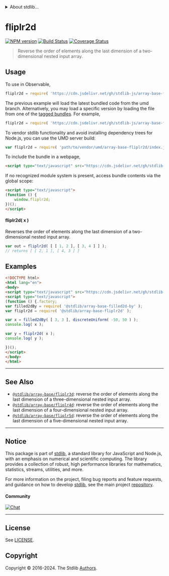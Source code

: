 <!--

@license Apache-2.0

Copyright (c) 2023 The Stdlib Authors.

Licensed under the Apache License, Version 2.0 (the "License");
you may not use this file except in compliance with the License.
You may obtain a copy of the License at

   http://www.apache.org/licenses/LICENSE-2.0

Unless required by applicable law or agreed to in writing, software
distributed under the License is distributed on an "AS IS" BASIS,
WITHOUT WARRANTIES OR CONDITIONS OF ANY KIND, either express or implied.
See the License for the specific language governing permissions and
limitations under the License.

-->


<details>
  <summary>
    About stdlib...
  </summary>
  <p>We believe in a future in which the web is a preferred environment for numerical computation. To help realize this future, we've built stdlib. stdlib is a standard library, with an emphasis on numerical and scientific computation, written in JavaScript (and C) for execution in browsers and in Node.js.</p>
  <p>The library is fully decomposable, being architected in such a way that you can swap out and mix and match APIs and functionality to cater to your exact preferences and use cases.</p>
  <p>When you use stdlib, you can be absolutely certain that you are using the most thorough, rigorous, well-written, studied, documented, tested, measured, and high-quality code out there.</p>
  <p>To join us in bringing numerical computing to the web, get started by checking us out on <a href="https://github.com/stdlib-js/stdlib">GitHub</a>, and please consider <a href="https://opencollective.com/stdlib">financially supporting stdlib</a>. We greatly appreciate your continued support!</p>
</details>

# fliplr2d

[![NPM version][npm-image]][npm-url] [![Build Status][test-image]][test-url] [![Coverage Status][coverage-image]][coverage-url] <!-- [![dependencies][dependencies-image]][dependencies-url] -->

> Reverse the order of elements along the last dimension of a two-dimensional nested input array.

<!-- Section to include introductory text. Make sure to keep an empty line after the intro `section` element and another before the `/section` close. -->

<section class="intro">

</section>

<!-- /.intro -->

<!-- Package usage documentation. -->



<section class="usage">

## Usage

To use in Observable,

```javascript
fliplr2d = require( 'https://cdn.jsdelivr.net/gh/stdlib-js/array-base-fliplr2d@umd/browser.js' )
```
The previous example will load the latest bundled code from the umd branch. Alternatively, you may load a specific version by loading the file from one of the [tagged bundles](https://github.com/stdlib-js/array-base-fliplr2d/tags). For example,

```javascript
fliplr2d = require( 'https://cdn.jsdelivr.net/gh/stdlib-js/array-base-fliplr2d@v0.2.2-umd/browser.js' )
```

To vendor stdlib functionality and avoid installing dependency trees for Node.js, you can use the UMD server build:

```javascript
var fliplr2d = require( 'path/to/vendor/umd/array-base-fliplr2d/index.js' )
```

To include the bundle in a webpage,

```html
<script type="text/javascript" src="https://cdn.jsdelivr.net/gh/stdlib-js/array-base-fliplr2d@umd/browser.js"></script>
```

If no recognized module system is present, access bundle contents via the global scope:

```html
<script type="text/javascript">
(function () {
    window.fliplr2d;
})();
</script>
```

#### fliplr2d( x )

Reverses the order of elements along the last dimension of a two-dimensional nested input array.

```javascript
var out = fliplr2d( [ [ 1, 2 ], [ 3, 4 ] ] );
// returns [ [ 2, 1 ], [ 4, 3 ] ]
```

</section>

<!-- /.usage -->

<!-- Package usage notes. Make sure to keep an empty line after the `section` element and another before the `/section` close. -->

<section class="notes">

</section>

<!-- /.notes -->

<!-- Package usage examples. -->

<section class="examples">

## Examples

<!-- eslint no-undef: "error" -->

```html
<!DOCTYPE html>
<html lang="en">
<body>
<script type="text/javascript" src="https://cdn.jsdelivr.net/gh/stdlib-js/random-base-discrete-uniform@umd/browser.js"></script>
<script type="text/javascript">
(function () {.factory;
var filled2dBy = require( '@stdlib/array-base-filled2d-by' );
var fliplr2d = require( '@stdlib/array-base-fliplr2d' );

var x = filled2dBy( [ 3, 3 ], discreteUniform( -50, 50 ) );
console.log( x );

var y = fliplr2d( x );
console.log( y );

})();
</script>
</body>
</html>
```

</section>

<!-- /.examples -->

<!-- Section to include cited references. If references are included, add a horizontal rule *before* the section. Make sure to keep an empty line after the `section` element and another before the `/section` close. -->

<section class="references">

</section>

<!-- /.references -->

<!-- Section for related `stdlib` packages. Do not manually edit this section, as it is automatically populated. -->

<section class="related">

* * *

## See Also

-   <span class="package-name">[`@stdlib/array-base/fliplr3d`][@stdlib/array/base/fliplr3d]</span><span class="delimiter">: </span><span class="description">reverse the order of elements along the last dimension of a three-dimensional nested input array.</span>
-   <span class="package-name">[`@stdlib/array-base/fliplr4d`][@stdlib/array/base/fliplr4d]</span><span class="delimiter">: </span><span class="description">reverse the order of elements along the last dimension of a four-dimensional nested input array.</span>
-   <span class="package-name">[`@stdlib/array-base/fliplr5d`][@stdlib/array/base/fliplr5d]</span><span class="delimiter">: </span><span class="description">reverse the order of elements along the last dimension of a five-dimensional nested input array.</span>

</section>

<!-- /.related -->

<!-- Section for all links. Make sure to keep an empty line after the `section` element and another before the `/section` close. -->


<section class="main-repo" >

* * *

## Notice

This package is part of [stdlib][stdlib], a standard library for JavaScript and Node.js, with an emphasis on numerical and scientific computing. The library provides a collection of robust, high performance libraries for mathematics, statistics, streams, utilities, and more.

For more information on the project, filing bug reports and feature requests, and guidance on how to develop [stdlib][stdlib], see the main project [repository][stdlib].

#### Community

[![Chat][chat-image]][chat-url]

---

## License

See [LICENSE][stdlib-license].


## Copyright

Copyright &copy; 2016-2024. The Stdlib [Authors][stdlib-authors].

</section>

<!-- /.stdlib -->

<!-- Section for all links. Make sure to keep an empty line after the `section` element and another before the `/section` close. -->

<section class="links">

[npm-image]: http://img.shields.io/npm/v/@stdlib/array-base-fliplr2d.svg
[npm-url]: https://npmjs.org/package/@stdlib/array-base-fliplr2d

[test-image]: https://github.com/stdlib-js/array-base-fliplr2d/actions/workflows/test.yml/badge.svg?branch=v0.2.2
[test-url]: https://github.com/stdlib-js/array-base-fliplr2d/actions/workflows/test.yml?query=branch:v0.2.2

[coverage-image]: https://img.shields.io/codecov/c/github/stdlib-js/array-base-fliplr2d/main.svg
[coverage-url]: https://codecov.io/github/stdlib-js/array-base-fliplr2d?branch=main

<!--

[dependencies-image]: https://img.shields.io/david/stdlib-js/array-base-fliplr2d.svg
[dependencies-url]: https://david-dm.org/stdlib-js/array-base-fliplr2d/main

-->

[chat-image]: https://img.shields.io/gitter/room/stdlib-js/stdlib.svg
[chat-url]: https://app.gitter.im/#/room/#stdlib-js_stdlib:gitter.im

[stdlib]: https://github.com/stdlib-js/stdlib

[stdlib-authors]: https://github.com/stdlib-js/stdlib/graphs/contributors

[umd]: https://github.com/umdjs/umd
[es-module]: https://developer.mozilla.org/en-US/docs/Web/JavaScript/Guide/Modules

[deno-url]: https://github.com/stdlib-js/array-base-fliplr2d/tree/deno
[deno-readme]: https://github.com/stdlib-js/array-base-fliplr2d/blob/deno/README.md
[umd-url]: https://github.com/stdlib-js/array-base-fliplr2d/tree/umd
[umd-readme]: https://github.com/stdlib-js/array-base-fliplr2d/blob/umd/README.md
[esm-url]: https://github.com/stdlib-js/array-base-fliplr2d/tree/esm
[esm-readme]: https://github.com/stdlib-js/array-base-fliplr2d/blob/esm/README.md
[branches-url]: https://github.com/stdlib-js/array-base-fliplr2d/blob/main/branches.md

[stdlib-license]: https://raw.githubusercontent.com/stdlib-js/array-base-fliplr2d/main/LICENSE

<!-- <related-links> -->

[@stdlib/array/base/fliplr3d]: https://github.com/stdlib-js/array-base-fliplr3d/tree/umd

[@stdlib/array/base/fliplr4d]: https://github.com/stdlib-js/array-base-fliplr4d/tree/umd

[@stdlib/array/base/fliplr5d]: https://github.com/stdlib-js/array-base-fliplr5d/tree/umd

<!-- </related-links> -->

</section>

<!-- /.links -->
